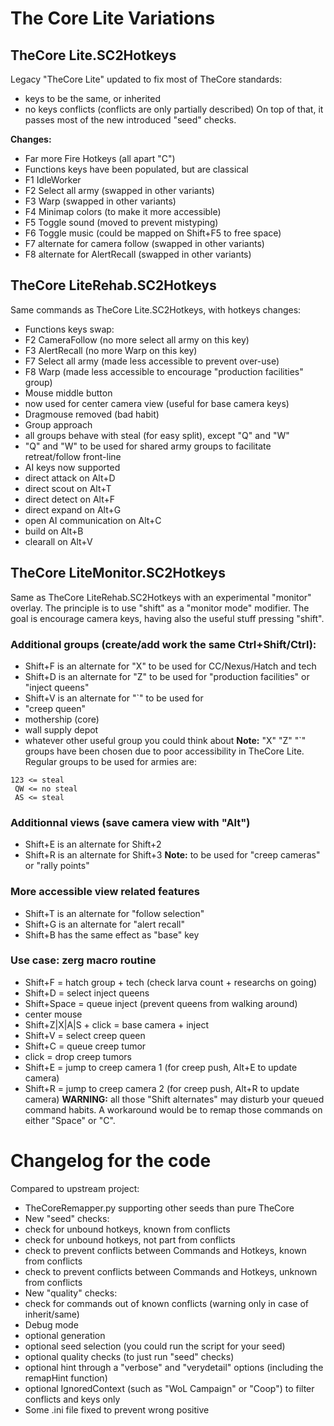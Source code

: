 The Core Lite Variations
========================

TheCore Lite.SC2Hotkeys
-----------------------

Legacy "TheCore Lite" updated to fix most of TheCore standards:
* keys to be the same, or inherited
* no keys conflicts (conflicts are only partially described)
On top of that, it passes most of the new introduced "seed" checks.

**Changes:**
* Far more Fire Hotkeys (all apart "C")
* Functions keys have been populated, but are classical
 * F1 IdleWorker
 * F2 Select all army (swapped in other variants)
 * F3 Warp (swapped in other variants)
 * F4 Minimap colors (to make it more accessible)
 * F5 Toggle sound (moved to prevent mistyping)
 * F6 Toggle music (could be mapped on Shift+F5 to free space)
 * F7 alternate for camera follow (swapped in other variants)
 * F8 alternate for AlertRecall (swapped in other variants)

TheCore LiteRehab.SC2Hotkeys
----------------------------

Same commands as TheCore Lite.SC2Hotkeys, with hotkeys changes:
* Functions keys swap:
 * F2 CameraFollow (no more select all army on this key)
 * F3 AlertRecall (no more Warp on this key)
 * F7 Select all army (made less accessible to prevent over-use)
 * F8 Warp (made less accessible to encourage "production facilities" group)
* Mouse middle button
 * now used for center camera view (useful for base camera keys)
 * Dragmouse removed (bad habit)
* Group approach
 * all groups behave with steal (for easy split), except "Q" and "W"
 * "Q" and "W" to be used for shared army groups to facilitate retreat/follow front-line
* AI keys now supported
 * direct attack on Alt+D
 * direct scout on Alt+T
 * direct detect on Alt+F
 * direct expand on Alt+G
 * open AI communication on Alt+C
 * build on Alt+B
 * clearall on Alt+V

TheCore LiteMonitor.SC2Hotkeys
--------------------------------

Same as TheCore LiteRehab.SC2Hotkeys with an experimental "monitor" overlay.
The principle is to use "shift" as a "monitor mode" modifier.
The goal is encourage camera keys, having also the useful stuff pressing "shift".

### Additional groups (create/add work the same Ctrl+Shift/Ctrl):
* Shift+F is an alternate for "X" to be used for CC/Nexus/Hatch and tech
* Shift+D is an alternate for "Z" to be used for "production facilities" or "inject queens"
* Shift+V is an alternate for "`" to be used for
 * "creep queen"
 * mothership (core)
 * wall supply depot
 * whatever other useful group you could think about
**Note:** "X" "Z" "`" groups have been chosen due to poor accessibility in TheCore Lite.
Regular groups to be used for armies are:
```
123 <= steal
 QW <= no steal
 AS <= steal
```

### Additionnal views (save camera view with "Alt")
* Shift+E is an alternate for Shift+2
* Shift+R is an alternate for Shift+3
**Note:** to be used for "creep cameras" or "rally points"

### More accessible view related features
* Shift+T is an alternate for "follow selection"
* Shift+G is an alternate for "alert recall"
* Shift+B has the same effect as "base" key

### Use case: zerg macro routine
* Shift+F = hatch group + tech (check larva count + researchs on going)
* Shift+D = select inject queens
* Shift+Space = queue inject (prevent queens from walking around)
* center mouse
* Shift+Z|X|A|S + click = base camera + inject
* Shift+V = select creep queen
* Shift+C = queue creep tumor
* click = drop creep tumors
* Shift+E = jump to creep camera 1 (for creep push, Alt+E to update camera)
* Shift+R = jump to creep camera 2 (for creep push, Alt+R to update camera)
**WARNING:** all those "Shift alternates" may disturb your queued command habits.
A workaround would be to remap those commands on either "Space" or "C".

Changelog for the code
======================

Compared to upstream project:
* TheCoreRemapper.py supporting other seeds than pure TheCore
* New "seed" checks:
 * check for unbound hotkeys, known from conflicts
 * check for unbound hotkeys, not part from conflicts
 * check to prevent conflicts between Commands and Hotkeys, known from conflicts
 * check to prevent conflicts between Commands and Hotkeys, unknown from conflicts
* New "quality" checks:
 * check for commands out of known conflicts (warning only in case of inherit/same)
* Debug mode
 * optional generation
 * optional seed selection (you could run the script for your seed)
 * optional quality checks (to just run "seed" checks)
 * optional hint through a "verbose" and "verydetail" options (including the remapHint function)
 * optional IgnoredContext (such as "WoL Campaign" or "Coop") to filter conflicts and keys only
* Some .ini file fixed to prevent wrong positive
